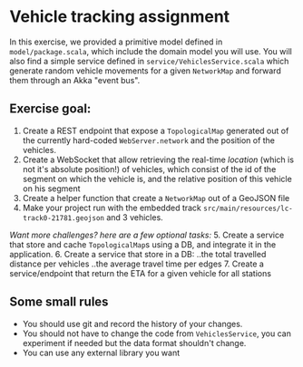 # Vehicle tracking assignment

In this exercise, we provided a primitive model defined in `model/package.scala`, which include the domain model you will use.
You will also find a simple service defined in `service/VehiclesService.scala` which generate random vehicle movements for a given `NetworkMap` and forward them through an Akka "event bus".

## Exercise goal:

1. Create a REST endpoint that expose a `TopologicalMap` generated out of the currently hard-coded `WebServer.network` and the position of the vehicles.
2. Create a WebSocket that allow retrieving the real-time *location* (which is not it's absolute position!) of vehicles, which consist of the id of the segment on which the vehicle is, and the relative position of this vehicle on his segment
3. Create a helper function that create a `NetworkMap` out of a GeoJSON file
4. Make your project run with the embedded track `src/main/resources/lc-track0-21781.geojson` and 3 vehicles.

*Want more challenges? here are a few optional tasks:*
5. Create a service that store and cache `TopologicalMap`s using a DB, and integrate it in the application.
6. Create a service that store in a DB:
..the total travelled distance per vehicles
..the average travel time per edges
7. Create a service/endpoint that return the ETA for a given vehicle for all stations

## Some small rules
- You should use git and record the history of your changes.
- You should not have to change the code from `VehiclesService`, you can experiment if needed but the data format shouldn't change.
- You can use any external library you want



